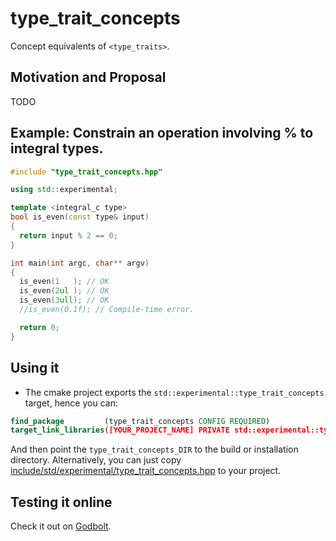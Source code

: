 # type_trait_concepts
Concept equivalents of `<type_traits>`.

## Motivation and Proposal
TODO

## Example: Constrain an operation involving % to integral types.
```cpp
#include "type_trait_concepts.hpp"

using std::experimental;

template <integral_c type>
bool is_even(const type& input)
{
  return input % 2 == 0;
}

int main(int argc, char** argv)
{
  is_even(1   ); // OK
  is_even(2ul ); // OK
  is_even(3ull); // OK
  //is_even(0.1f); // Compile-time error.

  return 0;
}
```

## Using it
- The cmake project exports the `std::experimental::type_trait_concepts` target, hence you can:
```cmake
find_package         (type_trait_concepts CONFIG REQUIRED)
target_link_libraries([YOUR_PROJECT_NAME] PRIVATE std::experimental::type_trait_concepts)
```
And then point the `type_trait_concepts_DIR` to the build or installation directory.
Alternatively, you can just copy [include/std/experimental/type_trait_concepts.hpp](type_traits_concepts.hpp) to your project.

## Testing it online
Check it out on [Godbolt](https://godbolt.org/z/njT4rhnfa).